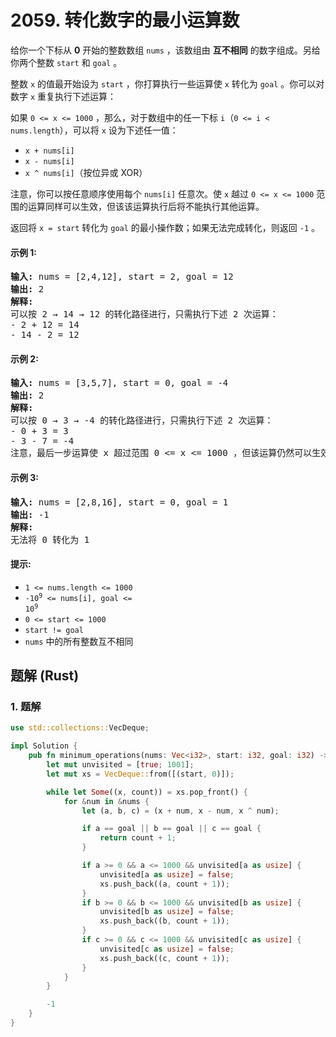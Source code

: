 # 2059. 转化数字的最小运算数
给你一个下标从 **0** 开始的整数数组 `nums` ，该数组由 **互不相同** 的数字组成。另给你两个整数 `start` 和 `goal` 。

整数 `x` 的值最开始设为 `start` ，你打算执行一些运算使 `x` 转化为 `goal` 。你可以对数字 `x` 重复执行下述运算：

如果 `0 <= x <= 1000` ，那么，对于数组中的任一下标 `i`（`0 <= i < nums.length`），可以将 `x` 设为下述任一值：

* `x + nums[i]`
* `x - nums[i]`
* `x ^ nums[i]`（按位异或 XOR）

注意，你可以按任意顺序使用每个 `nums[i]` 任意次。使 `x` 越过 `0 <= x <= 1000` 范围的运算同样可以生效，但该该运算执行后将不能执行其他运算。

返回将 `x = start` 转化为 `goal` 的最小操作数；如果无法完成转化，则返回 `-1` 。

#### 示例 1:
<pre>
<strong>输入:</strong> nums = [2,4,12], start = 2, goal = 12
<strong>输出:</strong> 2
<strong>解释:</strong>
可以按 2 → 14 → 12 的转化路径进行，只需执行下述 2 次运算：
- 2 + 12 = 14
- 14 - 2 = 12
</pre>

#### 示例 2:
<pre>
<strong>输入:</strong> nums = [3,5,7], start = 0, goal = -4
<strong>输出:</strong> 2
<strong>解释:</strong>
可以按 0 → 3 → -4 的转化路径进行，只需执行下述 2 次运算：
- 0 + 3 = 3
- 3 - 7 = -4
注意，最后一步运算使 x 超过范围 0 <= x <= 1000 ，但该运算仍然可以生效。
</pre>

#### 示例 3:
<pre>
<strong>输入:</strong> nums = [2,8,16], start = 0, goal = 1
<strong>输出:</strong> -1
<strong>解释:</strong>
无法将 0 转化为 1
</pre>

#### 提示:
* `1 <= nums.length <= 1000`
* <code>-10<sup>9</sup> <= nums[i], goal <= 10<sup>9</sup></code>
* `0 <= start <= 1000`
* `start != goal`
* `nums` 中的所有整数互不相同

## 题解 (Rust)

### 1. 题解
```Rust
use std::collections::VecDeque;

impl Solution {
    pub fn minimum_operations(nums: Vec<i32>, start: i32, goal: i32) -> i32 {
        let mut unvisited = [true; 1001];
        let mut xs = VecDeque::from([(start, 0)]);

        while let Some((x, count)) = xs.pop_front() {
            for &num in &nums {
                let (a, b, c) = (x + num, x - num, x ^ num);

                if a == goal || b == goal || c == goal {
                    return count + 1;
                }

                if a >= 0 && a <= 1000 && unvisited[a as usize] {
                    unvisited[a as usize] = false;
                    xs.push_back((a, count + 1));
                }
                if b >= 0 && b <= 1000 && unvisited[b as usize] {
                    unvisited[b as usize] = false;
                    xs.push_back((b, count + 1));
                }
                if c >= 0 && c <= 1000 && unvisited[c as usize] {
                    unvisited[c as usize] = false;
                    xs.push_back((c, count + 1));
                }
            }
        }

        -1
    }
}
```
